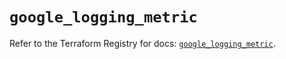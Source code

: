 # `google_logging_metric`

Refer to the Terraform Registry for docs: [`google_logging_metric`](https://registry.terraform.io/providers/hashicorp/google-beta/5.43.1/docs/resources/google_logging_metric).
